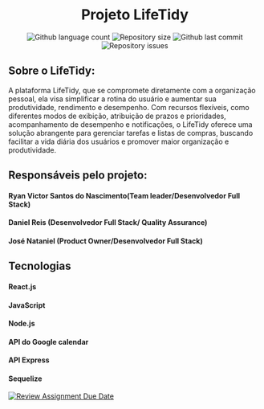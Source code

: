 <!--Cabeçalho-->
<h1 align="center">
  Projeto LifeTidy
</h1>

<p align="center">
  <img alt="Github language count" src="https://img.shields.io/github/languages/count/ifpi-picos/projeto-web-full-stack-time-lifetidy">
  <img alt="Repository size" src="https://img.shields.io/github/repo-size/ifpi-picos/projeto-web-full-stack-time-lifetidy">
  <img alt="Github last commit" src="https://img.shields.io/github/last-commit/ifpi-picos/projeto-web-full-stack-time-lifetidy">
  <img alt="Repository issues" src="https://img.shields.io/github/issues/ifpi-picos/projeto-web-full-stack-time-lifetidy">
</p>


<!--Índice-->

<!--Corpo-->
<h2>
  Sobre o LifeTidy:
</h2>

<p> A plataforma LifeTidy, que se compromete diretamente com a organização pessoal, ela visa simplificar a rotina do usuário e aumentar sua produtividade, rendimento e desempenho. Com recursos flexíveis, como diferentes modos de exibição, atribuição de prazos e prioridades, acompanhamento de desempenho e notificações, o LifeTidy oferece uma solução abrangente para gerenciar tarefas e listas de compras, buscando facilitar a vida diária dos usuários e promover maior organização e produtividade.</p>

## Responsáveis pelo projeto:
<h4>
  Ryan Victor Santos do Nascimento(Team leader/Desenvolvedor Full Stack)
</h4>

<h4>
  Daniel Reis (Desenvolvedor Full Stack/ Quality Assurance)
</h4>

<h4>
  José Nataniel (Product Owner/Desenvolvedor Full Stack)
</h4>



## Tecnologias
<h4>
  React.js
</h4>

<h4>
  JavaScript
</h4>

<h4>
  Node.js
</h4>

<h4>
  API do Google calendar
</h4>

<h4>
  API Express
</h4>

<h4>
  Sequelize
</h4>






[![Review Assignment Due Date](https://classroom.github.com/assets/deadline-readme-button-24ddc0f5d75046c5622901739e7c5dd533143b0c8e959d652212380cedb1ea36.svg)](https://classroom.github.com/a/U2l29CBO)
